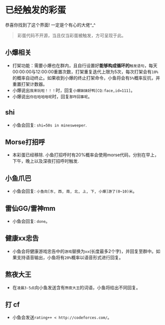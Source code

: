 # 已经触发的彩蛋

恭喜你找到了这个界面! 一定是个有心的大佬^\_^

> 彩蛋代码不开源，当且仅当彩蛋被触发，方可呈现于此。

## 小爆相关

+   打架功能：需要小爆也在群内，且自行设置好**能够构成循环的**`触发语句`，每天00:00:00与12:00:00重置次数，打架重复迭代上限为5次，每次打架会有`10%`的概率自动终止。如果收到小爆的终止打架命令，小鱼将会有`5%`概率反抗，并重置打架计数器。
+   小爆说出`我来玩啦！！！`时，回复`小爆妹妹好鸭[CQ:face,id=111]`。
+   小爆说出`你在哈哈啥呢`时，回复`那咋回事呢`。

## shi
+   小鱼会回复: `shi=50s in minesweeper`.

## Morse打招呼 
+   本彩蛋已经移除. 小鱼打招呼时有20%概率会使用morse代码，分别在早上，下午，晚上以及深夜打招呼时触发.

## 小鱼爪巴
+   小鱼会回复: `小鱼向[东, 西, 南, 北, 上, 下, 小爆]游了(0~10)米`。

## 雷仙GG/雷神mm
+   小鱼会回复: `done`。

## 健康xx忠告
+   小鱼会将健康游戏忠告中的`游戏`替换为`xx`(长度最多2个字)，并回复至群中。如果支持语音输出，小鱼将有`20%`概率以语音形式进行回复。

## 熬夜大王

-   在`凌晨3-5点`向小鱼发送含有`熬夜大王`的词语，小鱼将给出不同回复。

## 打 cf

-   小鱼会发送`rating++ < http://codeforces.com/`。
